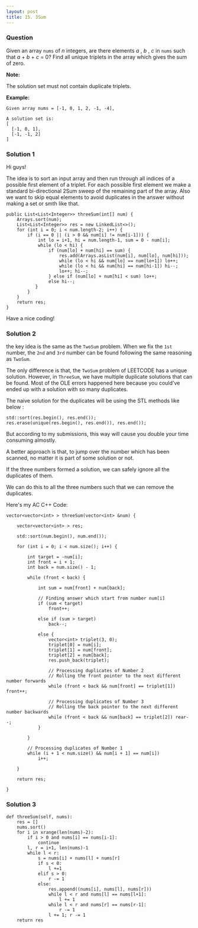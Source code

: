 ```yaml
---
layout: post
title: 15. 3Sum
---
```

### Question
Given an array `nums` of _n_ integers, are there elements _a_ , _b_ , _c_ in
`nums` such that _a_ \+ _b_ \+ _c_ = 0? Find all unique triplets in the array
which gives the sum of zero.

 **Note:**

The solution set must not contain duplicate triplets.

 **Example:**

    
    
    Given array nums = [-1, 0, 1, 2, -1, -4],
    
    A solution set is:
    [
      [-1, 0, 1],
      [-1, -1, 2]
    ]
    

### Solution 1
Hi guys!

The idea is to sort an input array and then run through all indices of a
possible first element of a triplet. For each possible first element we make a
standard bi-directional 2Sum sweep of the remaining part of the array. Also we
want to skip equal elements to avoid duplicates in the answer without making a
set or smth like that.

    
    
    public List<List<Integer>> threeSum(int[] num) {
        Arrays.sort(num);
        List<List<Integer>> res = new LinkedList<>(); 
        for (int i = 0; i < num.length-2; i++) {
            if (i == 0 || (i > 0 && num[i] != num[i-1])) {
                int lo = i+1, hi = num.length-1, sum = 0 - num[i];
                while (lo < hi) {
                    if (num[lo] + num[hi] == sum) {
                        res.add(Arrays.asList(num[i], num[lo], num[hi]));
                        while (lo < hi && num[lo] == num[lo+1]) lo++;
                        while (lo < hi && num[hi] == num[hi-1]) hi--;
                        lo++; hi--;
                    } else if (num[lo] + num[hi] < sum) lo++;
                    else hi--;
               }
            }
        }
        return res;
    }
    

Have a nice coding!


### Solution 2
the key idea is the same as the `TwoSum` problem. When we fix the `1st`
number, the `2nd` and `3rd` number can be found following the same reasoning
as `TwoSum`.

The only difference is that, the `TwoSum` problem of LEETCODE has a unique
solution. However, in `ThreeSum`, we have multiple duplicate solutions that
can be found. Most of the OLE errors happened here because you could've ended
up with a solution with so many duplicates.

The naive solution for the duplicates will be using the STL methods like below
:

    
    
    std::sort(res.begin(), res.end());
    res.erase(unique(res.begin(), res.end()), res.end());
    

But according to my submissions, this way will cause you double your time
consuming almostly.

A better approach is that, to jump over the number which has been scanned, no
matter it is part of some solution or not.

If the three numbers formed a solution, we can safely ignore all the
duplicates of them.

We can do this to all the three numbers such that we can remove the
duplicates.

Here's my AC C++ Code:

    
    
    vector<vector<int> > threeSum(vector<int> &num) {
        
        vector<vector<int> > res;
    
        std::sort(num.begin(), num.end());
    
        for (int i = 0; i < num.size(); i++) {
            
            int target = -num[i];
            int front = i + 1;
            int back = num.size() - 1;
    
            while (front < back) {
    
                int sum = num[front] + num[back];
                
                // Finding answer which start from number num[i]
                if (sum < target)
                    front++;
    
                else if (sum > target)
                    back--;
    
                else {
                    vector<int> triplet(3, 0);
                    triplet[0] = num[i];
                    triplet[1] = num[front];
                    triplet[2] = num[back];
                    res.push_back(triplet);
                    
                    // Processing duplicates of Number 2
                    // Rolling the front pointer to the next different number forwards
                    while (front < back && num[front] == triplet[1]) front++;
    
                    // Processing duplicates of Number 3
                    // Rolling the back pointer to the next different number backwards
                    while (front < back && num[back] == triplet[2]) rear--;
                }
                
            }
    
            // Processing duplicates of Number 1
            while (i + 1 < num.size() && num[i + 1] == num[i]) 
                i++;
    
        }
        
        return res;
        
    }


### Solution 3
    
    
    def threeSum(self, nums):
        res = []
        nums.sort()
        for i in xrange(len(nums)-2):
            if i > 0 and nums[i] == nums[i-1]:
                continue
            l, r = i+1, len(nums)-1
            while l < r:
                s = nums[i] + nums[l] + nums[r]
                if s < 0:
                    l +=1 
                elif s > 0:
                    r -= 1
                else:
                    res.append((nums[i], nums[l], nums[r]))
                    while l < r and nums[l] == nums[l+1]:
                        l += 1
                    while l < r and nums[r] == nums[r-1]:
                        r -= 1
                    l += 1; r -= 1
        return res



